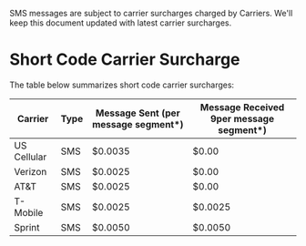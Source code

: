 SMS messages are subject to carrier surcharges charged by Carriers. We'll keep this document updated with latest carrier surcharges.

# Short Code Carrier Surcharge

The table below summarizes short code carrier surcharges:

|Carrier|Type|Message Sent (per message segment*)| Message Received 9per message segment*)|
|-------|----|-----------------------------------|----------------------------------------|
|US Cellular|SMS|$0.0035|$0.00|
|Verizon|SMS|$0.0025|$0.00|
|AT&T|SMS|$0.0025|$0.00|
|T-Mobile|SMS|$0.0025|$0.0025|
|Sprint|SMS|$0.0050|$0.0050|

